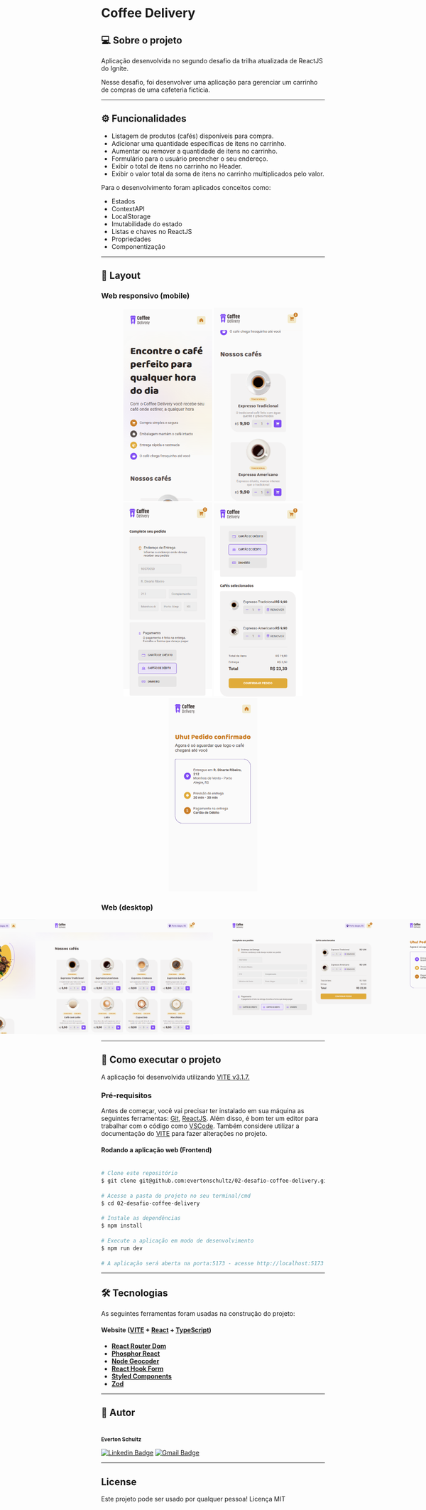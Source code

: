 # Coffee Delivery

## 💻 Sobre o projeto

<p>Aplicação desenvolvida no segundo desafio da trilha atualizada de ReactJS do Ignite.</p>
<p>Nesse desafio, foi desenvolver uma aplicação para gerenciar um carrinho de compras de uma cafeteria fictícia.</p>

---

## ⚙️ Funcionalidades

- Listagem de produtos (cafés) disponíveis para compra.
- Adicionar uma quantidade específicas de itens no carrinho.
- Aumentar ou remover a quantidade de itens no carrinho.
- Formulário para o usuário preencher o seu endereço.
- Exibir o total de itens no carrinho no Header.
- Exibir o valor total da soma de itens no carrinho multiplicados pelo valor.

Para o desenvolvimento foram aplicados conceitos como:
- Estados
- ContextAPI
- LocalStorage
- Imutabilidade do estado
- Listas e chaves no ReactJS
- Propriedades
- Componentização

---

## 🎨 Layout

### Web responsivo (mobile)

<p align="center">
  <img alt="CoffeeDelivery" title="#CoffeeDelivery" src="./src/assets/layout/mobile-home.png" width="200px">

  <img alt="CoffeeDelivery" title="#CoffeeDelivery" src="./src/assets/layout/mobile-products.png" width="200px">

  <img alt="CoffeeDelivery" title="#CoffeeDelivery" src="./src/assets/layout/mobile-cart.png" width="200px">

  <img alt="CoffeeDelivery" title="#CoffeeDelivery" src="./src/assets/layout/mobile-cart-2.png" width="200px">

  <img alt="CoffeeDelivery" title="#CoffeeDelivery" src="./src/assets/layout/mobile-sending.png" width="200px">
</p>

### Web (desktop)

<p align="center" style="display: flex; align-items: flex-start; justify-content: center;">
  <img alt="CoffeeDelivery" title="#CoffeeDelivery" src="./src/assets/layout/web-home.png" width="400px">

  <img alt="CoffeeDelivery" title="#CoffeeDelivery" src="./src/assets/layout/web-products.png" width="400px">

  <img alt="CoffeeDelivery" title="#CoffeeDelivery" src="./src/assets/layout/web-cart.png" width="400px">

  <img alt="CoffeeDelivery" title="#CoffeeDelivery" src="./src/assets/layout/web-sending.png" width="400px">
</p>

---

## 🚀 Como executar o projeto
A aplicação foi desenvolvida utilizando [VITE v3.1.7.](https://vitejs.dev/)

### Pré-requisitos
Antes de começar, você vai precisar ter instalado em sua máquina as seguintes ferramentas: [Git](https://git-scm.com), [ReactJS](https://reactjs.org/). Além disso, é bom ter um editor para trabalhar com o código como [VSCode](https://code.visualstudio.com/). Também considere utilizar a documentação do [VITE](https://vitejs.dev/) para fazer alterações no projeto.

#### Rodando a aplicação web (Frontend)
```bash

# Clone este repositório
$ git clone git@github.com:evertonschultz/02-desafio-coffee-delivery.git

# Acesse a pasta do projeto no seu terminal/cmd
$ cd 02-desafio-coffee-delivery

# Instale as dependências
$ npm install

# Execute a aplicação em modo de desenvolvimento
$ npm run dev

# A aplicação será aberta na porta:5173 - acesse http://localhost:5173

```

---

## 🛠 Tecnologias
As seguintes ferramentas foram usadas na construção do projeto:

#### **Website**  ([VITE](https://vitejs.dev/)  +  [React](https://reactjs.org/)  +  [TypeScript](https://www.typescriptlang.org/))

-   **[React Router Dom](https://reactrouter.com/en/main)**
-   **[Phosphor React](https://phosphoricons.com/)**
-   **[Node Geocoder](https://www.npmjs.com/package/node-geocoder)**
-   **[React Hook Form](https://react-hook-form.com/)**
-   **[Styled Components](https://styled-components.com/)**
-   **[Zod](https://github.com/colinhacks/zod)**

---

## 🦸 Autor
<img style="border-radius: 50%;" src="https://avatars.githubusercontent.com/u/19807265?v=4" width="100px;" alt=""/>
 <br />
 <sub><b>Everton Schultz</b></sub></a>
 <br />

[![Linkedin Badge](https://img.shields.io/badge/-Everton-blue?style=flat-square&logo=Linkedin&logoColor=white&link=https://www.linkedin.com/in/https://www.linkedin.com/in/%C3%A9verton-schultz-824a1612b/)](https://www.linkedin.com/in/https://www.linkedin.com/in/%C3%A9verton-schultz-824a1612b/)
[![Gmail Badge](https://img.shields.io/badge/-evertonf.m.schultz98@gmail.com-c14438?style=flat-square&logo=Gmail&logoColor=white&link=mailto:evertonf.m.schultz98@gmail.com)](mailto:evertonf.m.schultz98@gmail.com)

---

## License
Este projeto pode ser usado por qualquer pessoa! Licença MIT

